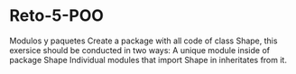 # Reto-5-POO
Modulos y paquetes
Create a package with all code of class Shape, this exersice should be conducted in two ways:
A unique module inside of package Shape
Individual modules that import Shape in inheritates from it.
